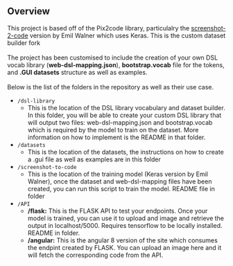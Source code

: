 ## Overview

This project is based off of the Pix2code library, particulalry the [screenshot-2-code](https://github.com/emilwallner/Screenshot-to-code) version by Emil Walner which uses Keras. This is the custom dataset builder fork <br/><br/>
The project has been customised to include the creation of your own DSL vocab library (**web-dsl-mapping.json**), **bootstrap.vocab** file for the tokens, and **.GUI datasets** structure as well as examples. <br/><br/>
Below is the list of the folders in the repository as well as their use case. <br/>

* `/dsl-library`
    * This is the location of the DSL library vocabulary and dataset builder. In this folder, you will be able to create your custom DSL library that will output two files: web-dsl-mapping.json and bootstrap.vocab which is required by the model to train on the dataset. More information on how to implement is  the README in that folder.
* `/datasets` 
    * This is the location of the datasets, the instructions on how to create a .gui file as well as examples are in this folder
* `/screenshot-to-code` 
    * This is the location of the training model (Keras version by Emil Walner), once the dataset and web-dsl-mapping files have been created, you can run this script to train the model. README file in folder
* `/API` 
    * **/flask:** This is the FLASK API to test your endpoints. Once your model is trained, you can use it to upload and image and retrieve the output in localhost/5000. Requires tensorflow to be locally installed. README in folder.
    * **/angular:** This is the angular 8 version of the site which consumes the endpint created by FLASK. You can upload an image here and it will fetch the corresponding code from the API.
